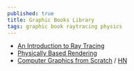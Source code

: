 ```yaml
---
published: true
title: Graphic Books Library
tags: graphic book raytracing physics
---
```

- [An Introduction to Ray Tracing](http://www.realtimerendering.com/blog/an-introduction-to-ray-tracing-is-now-free-for-download/)
- [Physically Based Rendering](http://www.pbr-book.org/3ed-2018/contents.html)
- [Computer Graphics from Scratch](https://gabrielgambetta.com/computer-graphics-from-scratch/) / [HN](https://news.ycombinator.com/item?id=26017086)
